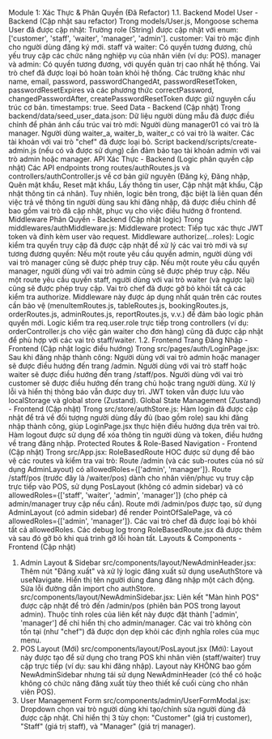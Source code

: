 Module 1: Xác Thực & Phân Quyền (Đã Refactor)
1.1. Backend
Model User - Backend (Cập nhật sau refactor)
Trong models/User.js, Mongoose schema User đã được cập nhật:
Trường role (String) được cập nhật với enum: ['customer', 'staff', 'waiter', 'manager', 'admin'].
customer: Vai trò mặc định cho người dùng đăng ký mới.
staff và waiter: Có quyền tương đương, chủ yếu truy cập các chức năng nghiệp vụ của nhân viên (ví dụ: POS).
manager và admin: Có quyền tương đương, với quyền quản trị cao nhất hệ thống.
Vai trò chef đã được loại bỏ hoàn toàn khỏi hệ thống.
Các trường khác như name, email, password, passwordChangedAt, passwordResetToken, passwordResetExpires và các phương thức correctPassword, changedPasswordAfter, createPasswordResetToken được giữ nguyên cấu trúc cơ bản. timestamps: true.
Seed Data - Backend (Cập nhật)
Trong backend/data/seed_user_data.json:
Dữ liệu người dùng mẫu đã được điều chỉnh để phản ánh cấu trúc vai trò mới:
Người dùng manager01 có vai trò là manager.
Người dùng waiter_a, waiter_b, waiter_c có vai trò là waiter.
Các tài khoản với vai trò "chef" đã được loại bỏ.
Script backend/scripts/create-admin.js (nếu có và được sử dụng) cần đảm bảo tạo tài khoản admin với vai trò admin hoặc manager.
API Xác Thực - Backend (Logic phân quyền cập nhật)
Các API endpoints trong routes/authRoutes.js và controllers/authController.js về cơ bản giữ nguyên (Đăng ký, Đăng nhập, Quên mật khẩu, Reset mật khẩu, Lấy thông tin user, Cập nhật mật khẩu, Cập nhật thông tin cá nhân).
Tuy nhiên, logic bên trong, đặc biệt là liên quan đến việc trả về thông tin người dùng sau khi đăng nhập, đã được điều chỉnh để bao gồm vai trò đã cập nhật, phục vụ cho việc điều hướng ở frontend.
Middleware Phân Quyền - Backend (Cập nhật logic)
Trong middlewares/authMiddleware.js:
Middleware protect: Tiếp tục xác thực JWT token và đính kèm user vào request.
Middleware authorize(...roles): Logic kiểm tra quyền truy cập đã được cập nhật để xử lý các vai trò mới và sự tương đương quyền:
Nếu một route yêu cầu quyền admin, người dùng với vai trò manager cũng sẽ được phép truy cập.
Nếu một route yêu cầu quyền manager, người dùng với vai trò admin cũng sẽ được phép truy cập.
Nếu một route yêu cầu quyền staff, người dùng với vai trò waiter (và ngược lại) cũng sẽ được phép truy cập.
Vai trò chef đã được gỡ bỏ khỏi tất cả các kiểm tra authorize.
Middleware này được áp dụng nhất quán trên các routes cần bảo vệ (menuItemRoutes.js, tableRoutes.js, bookingRoutes.js, orderRoutes.js, adminRoutes.js, reportRoutes.js, v.v.) để đảm bảo logic phân quyền mới.
Logic kiểm tra req.user.role trực tiếp trong controllers (ví dụ: orderController.js cho việc gán waiter cho đơn hàng) cũng đã được cập nhật để phù hợp với các vai trò staff/waiter.
1.2. Frontend
Trang Đăng Nhập - Frontend (Cập nhật logic điều hướng)
Trong src/pages/auth/LoginPage.jsx:
Sau khi đăng nhập thành công:
Người dùng với vai trò admin hoặc manager sẽ được điều hướng đến trang /admin.
Người dùng với vai trò staff hoặc waiter sẽ được điều hướng đến trang /staff/pos.
Người dùng với vai trò customer sẽ được điều hướng đến trang chủ hoặc trang người dùng.
Xử lý lỗi và hiển thị thông báo vẫn được duy trì.
JWT token vẫn được lưu vào localStorage và global store (Zustand).
Global State Management (Zustand) - Frontend (Cập nhật)
Trong src/store/authStore.js:
Hàm login đã được cập nhật để trả về đối tượng người dùng đầy đủ (bao gồm role) sau khi đăng nhập thành công, giúp LoginPage.jsx thực hiện điều hướng dựa trên vai trò.
Hàm logout được sử dụng để xóa thông tin người dùng và token, điều hướng về trang đăng nhập.
Protected Routes & Role-Based Navigation - Frontend (Cập nhật)
Trong src/App.jsx:
RoleBasedRoute HOC được sử dụng để bảo vệ các routes và kiểm tra vai trò:
Route /admin (và các sub-routes của nó sử dụng AdminLayout) có allowedRoles={['admin', 'manager']}.
Route /staff/pos (trước đây là /waiter/pos) dành cho nhân viên/phục vụ truy cập trực tiếp vào POS, sử dụng PosLayout (không có admin sidebar) và có allowedRoles={['staff', 'waiter', 'admin', 'manager']} (cho phép cả admin/manager truy cập nếu cần).
Route mới /admin/pos được tạo, sử dụng AdminLayout (có admin sidebar) để render PointOfSalePage, và có allowedRoles={['admin', 'manager']}.
Các vai trò chef đã được loại bỏ khỏi tất cả allowedRoles.
Các debug log trong RoleBasedRoute.jsx đã được thêm và sau đó gỡ bỏ khi quá trình gỡ lỗi hoàn tất.
Layouts & Components - Frontend (Cập nhật)
1. Admin Layout & Sidebar
src/components/layout/NewAdminHeader.jsx:
Thêm nút "Đăng xuất" và xử lý logic đăng xuất sử dụng useAuthStore và useNavigate.
Hiển thị tên người dùng đang đăng nhập một cách động.
Sửa lỗi đường dẫn import cho authStore.
src/components/layout/NewAdminSidebar.jsx:
Liên kết "Màn hình POS" được cập nhật để trỏ đến /admin/pos (phiên bản POS trong layout admin).
Thuộc tính roles của liên kết này được đặt thành ['admin', 'manager'] để chỉ hiển thị cho admin/manager.
Các vai trò không còn tồn tại (như "chef") đã được dọn dẹp khỏi các định nghĩa roles của mục menu.
2. POS Layout (Mới)
src/components/layout/PosLayout.jsx (Mới):
Layout này được tạo để sử dụng cho trang POS khi nhân viên (staff/waiter) truy cập trực tiếp (ví dụ: sau khi đăng nhập).
Layout này KHÔNG bao gồm NewAdminSidebar nhưng tái sử dụng NewAdminHeader (có thể có hoặc không có chức năng đăng xuất tùy theo thiết kế cuối cùng cho nhân viên POS).
3. User Management Form
src/components/admin/UserFormModal.jsx:
Dropdown chọn vai trò người dùng khi tạo/chỉnh sửa người dùng đã được cập nhật.
Chỉ hiển thị 3 tùy chọn: "Customer" (giá trị customer), "Staff" (giá trị staff), và "Manager" (giá trị manager).
